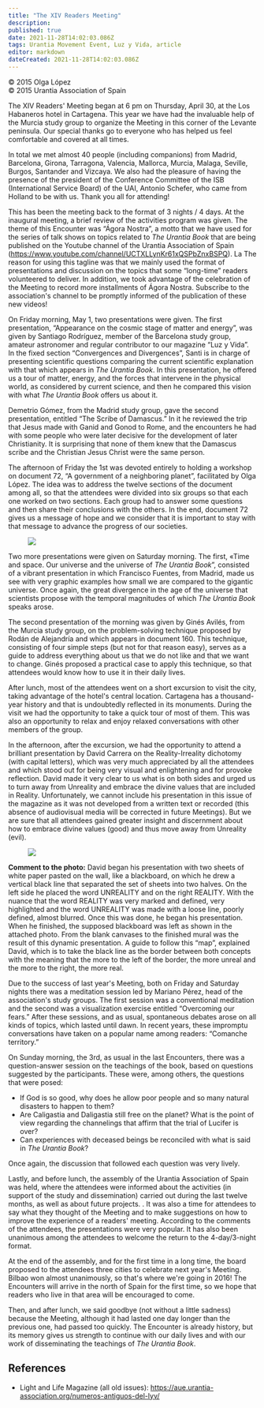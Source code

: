 ```yaml
---
title: "The XIV Readers Meeting"
description: 
published: true
date: 2021-11-28T14:02:03.086Z
tags: Urantia Movement Event, Luz y Vida, article
editor: markdown
dateCreated: 2021-11-28T14:02:03.086Z
---
```


<p class="v-card v-sheet theme--light gray lighten-3 px-2">© 2015 Olga López<br>© 2015 Urantia Association of Spain</p>


The XIV Readers' Meeting began at 6 pm on Thursday, April 30, at the Los Habaneros hotel in Cartagena. This year we have had the invaluable help of the Murcia study group to organize the Meeting in this corner of the Levante peninsula. Our special thanks go to everyone who has helped us feel comfortable and covered at all times.

In total we met almost 40 people (including companions) from Madrid, Barcelona, Girona, Tarragona, Valencia, Mallorca, Murcia, Malaga, Seville, Burgos, Santander and Vizcaya. We also had the pleasure of having the presence of the president of the Conference Committee of the ISB (International Service Board) of the UAI, Antonio Schefer, who came from Holland to be with us. Thank you all for attending!

This has been the meeting back to the format of 3 nights / 4 days. At the inaugural meeting, a brief review of the activities program was given. The theme of this Encounter was “Ágora Nostra”, a motto that we have used for the series of talk shows on topics related to _The Urantia Book_ that are being published on the Youtube channel of the Urantia Association of Spain (https://www.youtube.com/channel/UCTXLLynKr61xQSPbZnxBSPQ). La The reason for using this tagline was that we mainly used the format of presentations and discussion on the topics that some “long-time” readers volunteered to deliver. In addition, we took advantage of the celebration of the Meeting to record more installments of Ágora Nostra. Subscribe to the association's channel to be promptly informed of the publication of these new videos!

On Friday morning, May 1, two presentations were given. The first presentation, “Appearance on the cosmic stage of matter and energy”, was given by Santiago Rodríguez, member of the Barcelona study group, amateur astronomer and regular contributor to our magazine “Luz y Vida”. In the fixed section “Convergences and Divergences”, Santi is in charge of presenting scientific questions comparing the current scientific explanation with that which appears in _The Urantia Book_. In this presentation, he offered us a tour of matter, energy, and the forces that intervene in the physical world, as considered by current science, and then he compared this vision with what _The Urantia Book_ offers us about it.

Demetrio Gómez, from the Madrid study group, gave the second presentation, entitled “The Scribe of Damascus.” In it he reviewed the trip that Jesus made with Ganid and Gonod to Rome, and the encounters he had with some people who were later decisive for the development of later Christianity. It is surprising that none of them knew that the Damascus scribe and the Christian Jesus Christ were the same person.

The afternoon of Friday the 1st was devoted entirely to holding a workshop on document 72, “A government of a neighboring planet”, facilitated by Olga López. The idea was to address the twelve sections of the document among all, so that the attendees were divided into six groups so that each one worked on two sections. Each group had to answer some questions and then share their conclusions with the others. In the end, document 72 gives us a message of hope and we consider that it is important to stay with that message to advance the progress of our societies.

<figure id="Figure_1" class="image urantiapedia">
<img src="/image/article/Luz_y_Vida/LyV40/03.jpg">
</figure>

Two more presentations were given on Saturday morning. The first, «Time and space. Our universe and the universe of _The Urantia Book_”, consisted of a vibrant presentation in which Francisco Fuentes, from Madrid, made us see with very graphic examples how small we are compared to the gigantic universe. Once again, the great divergence in the age of the universe that scientists propose with the temporal magnitudes of which _The Urantia Book_ speaks arose.

The second presentation of the morning was given by Ginés Avilés, from the Murcia study group, on the problem-solving technique proposed by Rodán de Alejandría and which appears in document 160. This technique, consisting of four simple steps (but not for that reason easy), serves as a guide to address everything about us that we do not like and that we want to change. Ginés proposed a practical case to apply this technique, so that attendees would know how to use it in their daily lives.

After lunch, most of the attendees went on a short excursion to visit the city, taking advantage of the hotel's central location. Cartagena has a thousand-year history and that is undoubtedly reflected in its monuments. During the visit we had the opportunity to take a quick tour of most of them. This was also an opportunity to relax and enjoy relaxed conversations with other members of the group.

In the afternoon, after the excursion, we had the opportunity to attend a brilliant presentation by David Carrera on the Reality-Irreality dichotomy (with capital letters), which was very much appreciated by all the attendees and which stood out for being very visual and enlightening and for provoke reflection. David made it very clear to us what is on both sides and urged us to turn away from Unreality and embrace the divine values that are included in Reality. Unfortunately, we cannot include his presentation in this issue of the magazine as it was not developed from a written text or recorded (this absence of audiovisual media will be corrected in future Meetings). But we are sure that all attendees gained greater insight and discernment about how to embrace divine values (good) and thus move away from Unreality (evil).

<figure id="Figure_2" class="image urantiapedia">
<img src="/image/article/Luz_y_Vida/LyV40/04.jpg">
</figure>

**Comment to the photo:** David began his presentation with two sheets of white paper pasted on the wall, like a blackboard, on which he drew a vertical black line that separated the set of sheets into two halves. On the left side he placed the word UNREALITY and on the right REALITY. With the nuance that the word REALITY was very marked and defined, very highlighted and the word UNREALITY was made with a loose line, poorly defined, almost blurred. Once this was done, he began his presentation. When he finished, the supposed blackboard was left as shown in the attached photo. From the blank canvases to the finished mural was the result of this dynamic presentation. A guide to follow this “map”, explained David, which is to take the black line as the border between both concepts with the meaning that the more to the left of the border, the more unreal and the more to the right, the more real.

Due to the success of last year's Meeting, both on Friday and Saturday nights there was a meditation session led by Mariano Pérez, head of the association's study groups. The first session was a conventional meditation and the second was a visualization exercise entitled “Overcoming our fears.” After these sessions, and as usual, spontaneous debates arose on all kinds of topics, which lasted until dawn. In recent years, these impromptu conversations have taken on a popular name among readers: “Comanche territory.”

On Sunday morning, the 3rd, as usual in the last Encounters, there was a question-answer session on the teachings of the book, based on questions suggested by the participants. These were, among others, the questions that were posed:

- If God is so good, why does he allow poor people and so many natural disasters to happen to them?
- Are Caligastia and Daligastia still free on the planet? What is the point of view regarding the channelings that affirm that the trial of Lucifer is over?
- Can experiences with deceased beings be reconciled with what is said in _The Urantia Book_?

Once again, the discussion that followed each question was very lively.

Lastly, and before lunch, the assembly of the Urantia Association of Spain was held, where the attendees were informed about the activities (in support of the study and dissemination) carried out during the last twelve months, as well as about future projects. . It was also a time for attendees to say what they thought of the Meeting and to make suggestions on how to improve the experience of a readers' meeting. According to the comments of the attendees, the presentations were very popular. It has also been unanimous among the attendees to welcome the return to the 4-day/3-night format.

At the end of the assembly, and for the first time in a long time, the board proposed to the attendees three cities to celebrate next year's Meeting. Bilbao won almost unanimously, so that's where we're going in 2016! The Encounters will arrive in the north of Spain for the first time, so we hope that readers who live in that area will be encouraged to come.

Then, and after lunch, we said goodbye (not without a little sadness) because the Meeting, although it had lasted one day longer than the previous one, had passed too quickly. The Encounter is already history, but its memory gives us strength to continue with our daily lives and with our work of disseminating the teachings of _The Urantia Book_.

## References

- Light and Life Magazine (all old issues): https://aue.urantia-association.org/numeros-antiguos-del-lyv/

